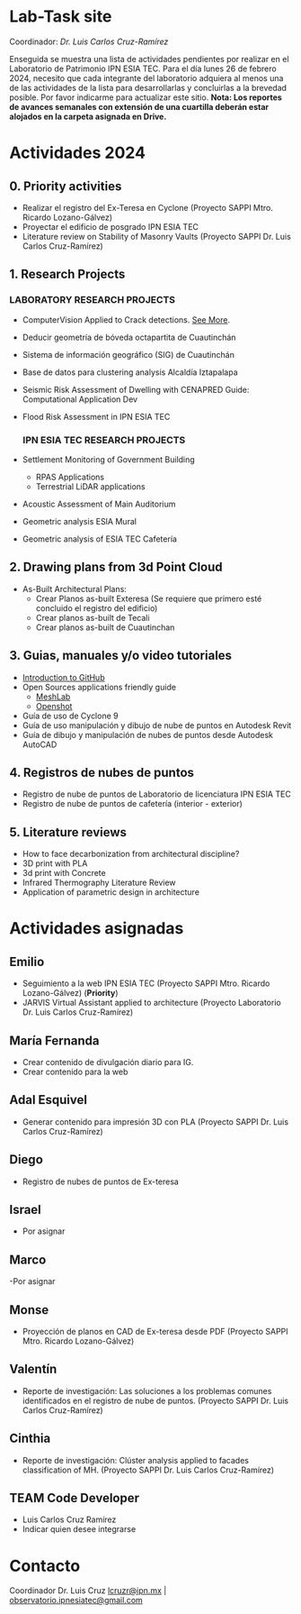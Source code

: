 # Lab-Task site

Coordinador: _Dr. Luis Carlos Cruz-Ramírez_

Enseguida se muestra una lista de actividades pendientes por realizar en el Laboratorio de Patrimonio IPN ESIA TEC. 
Para el día lunes 26 de febrero 2024, necesito que cada integrante del laboratorio adquiera al menos una de las actividades de la lista para desarrollarlas y concluirlas a la brevedad posible. Por favor indicarme para actualizar este sitio. 
**Nota: Los reportes de avances semanales con extensión de una cuartilla deberán estar alojados en la carpeta asignada en Drive.**

# Actividades 2024
## 0. Priority activities
- Realizar el registro del Ex-Teresa en Cyclone (Proyecto SAPPI Mtro. Ricardo Lozano-Gálvez)
- Proyectar el edificio de posgrado IPN ESIA TEC
- Literature review on Stability of Masonry Vaults (Proyecto SAPPI Dr. Luis Carlos Cruz-Ramírez)

## 1. Research Projects
  ### LABORATORY RESEARCH PROJECTS
- ComputerVision Applied to Crack detections. [See More](https://luisram87.github.io/lab-tasks/details/CVCrack).
- Deducir geometría de bóveda octapartita de Cuautinchán
- Sistema de información geográfico (SIG) de Cuautinchán
- Base de datos para clustering analysis Alcaldía Iztapalapa
- Seismic Risk Assessment of Dwelling with CENAPRED Guide: Computational Application Dev
- Flood Risk Assessment in IPN ESIA TEC
  
  ### IPN ESIA TEC RESEARCH PROJECTS
- Settlement Monitoring of Government Building
  - RPAS Applications
  - Terrestrial LiDAR applications
- Acoustic Assessment of Main Auditorium
- Geometric analysis ESIA Mural
- Geometric analysis of ESIA TEC Cafetería

## 2. Drawing plans from 3d Point Cloud
- As-Built Architectural Plans:
  - Crear Planos as-built Exteresa (Se requiere que primero esté concluido el registro del edificio)
  - Crear planos as-built de Tecali
  - Crear planos as-built de Cuautinchan

## 3. Guias, manuales y/o video tutoriales
- [Introduction to GitHub](https://luisram87.github.io/lab-tasks/details/github)
- Open Sources applications friendly guide
  - [MeshLab](https://www.meshlab.net)
  - [Openshot](https://www.openshot.org)
- Guía de uso de Cyclone 9
- Guía de uso manipulación y dibujo de nube de puntos en Autodesk Revit
- Guía de dibujo y manipulación de nubes de puntos desde Autodesk AutoCAD

## 4. Registros de nubes de puntos
- Registro de nube de puntos de Laboratorio de licenciatura IPN ESIA TEC
- Registro de nube de puntos de cafetería (interior - exterior)

## 5. Literature reviews
- How to face decarbonization from architectural discipline?
- 3D print with PLA
- 3d print with Concrete
- Infrared Thermography Literature Review
- Application of parametric design in architecture

# Actividades asignadas

## Emilio
- Seguimiento a la web IPN ESIA TEC (Proyecto SAPPI Mtro. Ricardo Lozano-Gálvez) (**Priority**)
- JARVIS Virtual Assistant applied to architecture (Proyecto Laboratorio Dr. Luis Carlos Cruz-Ramírez)

## María Fernanda
- Crear contenido de divulgación diario para IG.
- Crear contenido para la web

## Adal Esquivel
- Generar contenido para impresión 3D con PLA  (Proyecto SAPPI Dr. Luis Carlos Cruz-Ramírez)

## Diego
- Registro de nubes de puntos de Ex-teresa

## Israel
- Por asignar

## Marco 
-Por asignar

## Monse
- Proyección de planos en CAD de Ex-teresa desde PDF (Proyecto SAPPI Mtro. Ricardo Lozano-Gálvez)

## Valentín
- Reporte de investigación: Las soluciones a los problemas comunes identificados en el registro de nube de puntos. (Proyecto SAPPI Dr. Luis Carlos Cruz-Ramírez)
 
## Cinthia
- Reporte de investigación: Clúster analysis applied to facades classification of MH. (Proyecto SAPPI Dr. Luis Carlos Cruz-Ramírez)

## TEAM Code Developer
- Luis Carlos Cruz Ramírez
- Indicar quien desee integrarse

# Contacto
Coordinador Dr. Luis Cruz [lcruzr@ipn.mx](mailto:lcruz@ipn.mx) |  [observatorio.ipnesiatec@gmail.com](mailto:observatorio.ipnesiatec@gmail.com)
